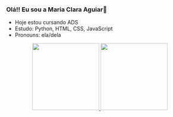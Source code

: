 ### Olá!! Eu sou a Maria Clara Aguiar👋

- Hoje estou cursando ADS
- Estudo: Python, HTML, CSS, JavaScript
- Pronouns: ela/dela

<div align="center">
  <a href="https://github.com/mariaclaraaguiar">
  <img height="180em" src="https://github-readme-stats.vercel.app/api?username=mariaclaraaguiar&show_icons=true&theme=dracula&include_all_commits=true&count_private=true"/>
  <img height="180em" src="https://github-readme-stats.vercel.app/api/top-langs/?username=mariaclaraaguiar&layout=compact&langs_count=7&theme=dracula"/>
</div>
